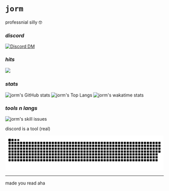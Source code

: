 # `jorm`
professnial silly 🤓

### _discord_
[![Discord DM](https://discord-md-badge.vercel.app/api/shield/743010360340250725?theme=discord-inverted)](https://discordapp.com/users/743010360340250725)

### _hits_
<img src="https://profile-counter.glitch.me/sirjorm/count.svg" />

### _stats_
<p>
    <img alt="jorm's GitHub stats" src="https://github-readme-stats.vercel.app/api?username=sirjorm&show_icons=true&theme=github_dark_dimmed" style="height: 10rem"/>
    <img alt="jorm's Top Langs" src="https://github-readme-stats.vercel.app/api/top-langs/?username=sirjorm&layout=compact&theme=github_dark_dimmed" style="height: 10rem"/>
    <img alt="jorm's wakatime stats" src="https://github-readme-stats.vercel.app/api/wakatime?username=jorm&theme=github_dark_dimmed&layout=compact" /> 
</p>

### _tools n langs_
<img alt="jorm's skill issues" src="https://skillicons.dev/icons?i=html,css,js,ts,react,vue,vite,next,tailwind,vscode,figma,github,discord" />
<p>discord is a tool (real)</p>

![Snake animation](https://github.com/sirjorm/sirjorm/blob/output/github-contribution-grid-snake.svg)

<hr />

<p>made you read aha</p>
